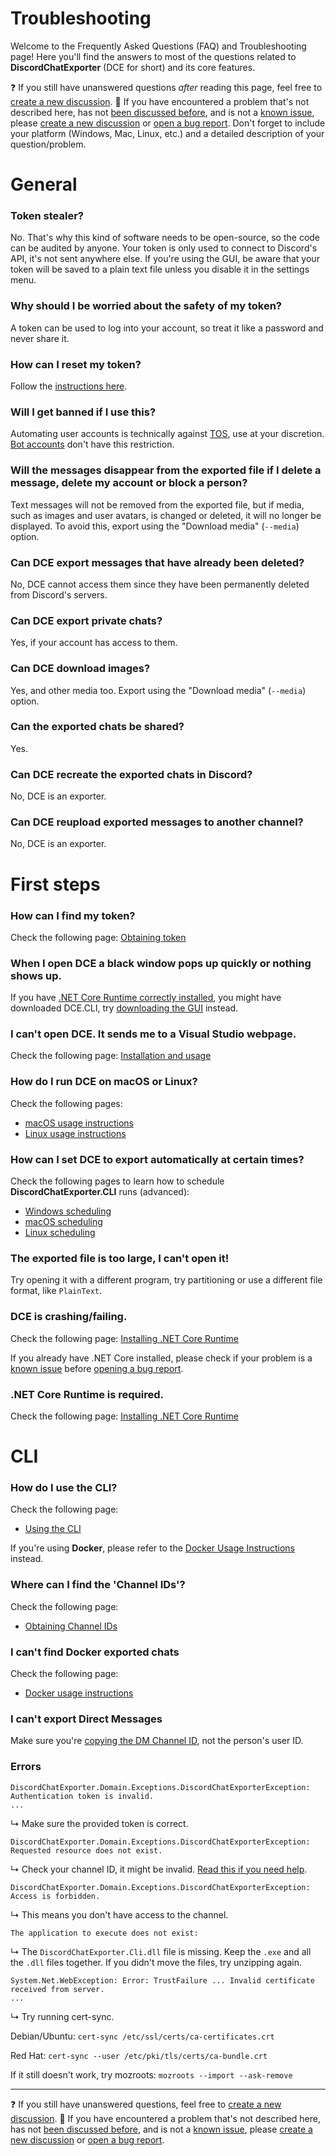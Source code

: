 # Troubleshooting

Welcome to the Frequently Asked Questions (FAQ) and Troubleshooting page!
Here you'll find the answers to most of the questions related to **DiscordChatExporter** (DCE for short) and its core features.

❓ If you still have unanswered questions _after_ reading this page, feel free to [create a new discussion](https://github.com/Tyrrrz/DiscordChatExporter/discussions/new).
🐞 If you have encountered a problem that's not described here, has not [been discussed before](https://github.com/Tyrrrz/DiscordChatExporter/discussions), and is not a [known issue](https://github.com/Tyrrrz/DiscordChatExporter/issues?q=is%3Aissue), please [create a new discussion](https://github.com/Tyrrrz/DiscordChatExporter/discussions/new) or [open a bug report](https://github.com/Tyrrrz/DiscordChatExporter/issues/new).
Don't forget to include your platform (Windows, Mac, Linux, etc.) and a detailed description of your question/problem.

# General

### Token stealer?

No. That's why this kind of software needs to be open-source, so the code can be audited by anyone.
Your token is only used to connect to Discord's API, it's not sent anywhere else.
If you're using the GUI, be aware that your token will be saved to a plain text file unless you disable it in the settings menu.

### Why should I be worried about the safety of my token?

A token can be used to log into your account, so treat it like a password and never share it.

### How can I reset my token?

Follow the [instructions here](https://github.com/Tyrrrz/DiscordChatExporter/blob/master/.docs/Token-and-IDs.md).

### Will I get banned if I use this?

Automating user accounts is technically against [TOS](https://discord.com/terms), use at your discretion. [Bot accounts](https://discord.com/developers/docs/topics/oauth2#bots) don't have this restriction.

### Will the messages disappear from the exported file if I delete a message, delete my account or block a person?

Text messages will not be removed from the exported file, but if media, such as images and user avatars, is changed or deleted, it will no longer be displayed. To avoid this, export using the "Download media" (`--media`) option.

### Can DCE export messages that have already been deleted?

No, DCE cannot access them since they have been permanently deleted from Discord's servers.

### Can DCE export private chats?

Yes, if your account has access to them.

### Can DCE download images?

Yes, and other media too. Export using the "Download media" (`--media`) option.

### Can the exported chats be shared?

Yes.

### Can DCE recreate the exported chats in Discord?

No, DCE is an exporter.

### Can DCE reupload exported messages to another channel?

No, DCE is an exporter.

# First steps

### How can I find my token?

Check the following page: [Obtaining token](https://github.com/Tyrrrz/DiscordChatExporter/blob/master/.docs/Token-and-IDs.md)

### When I open DCE a black window pops up quickly or nothing shows up.

If you have [.NET Core Runtime correctly installed](https://github.com/Tyrrrz/DiscordChatExporter/blob/master/.docs/Dotnet.md), you might have downloaded DCE.CLI, try [downloading the GUI](https://github.com/Tyrrrz/DiscordChatExporter/blob/master/.docs/Getting-started.md#gui-or-cli) instead.

### I can't open DCE. It sends me to a Visual Studio webpage.

Check the following page:
[Installation and usage](https://github.com/Tyrrrz/DiscordChatExporter/blob/master/.docs/Readme.md#installation--usage)

### How do I run DCE on macOS or Linux?

Check the following pages:

- [macOS usage instructions](https://github.com/Tyrrrz/DiscordChatExporter/blob/master/.docs/MacOS.md)
- [Linux usage instructions](https://github.com/Tyrrrz/DiscordChatExporter/blob/master/.docs/Linux.md)

### How can I set DCE to export automatically at certain times?

Check the following pages to learn how to schedule **DiscordChatExporter.CLI** runs (advanced):

- [Windows scheduling](https://github.com/Tyrrrz/DiscordChatExporter/blob/master/.docs/scheduling-windows.md)
- [macOS scheduling](https://github.com/Tyrrrz/DiscordChatExporter/blob/master/.docs/scheduling-MacOS.md)
- [Linux scheduling](https://github.com/Tyrrrz/DiscordChatExporter/blob/master/.docs/scheduling-Linux.md)

### The exported file is too large, I can't open it!

Try opening it with a different program, try partitioning or use a different file format, like `PlainText`.

### DCE is crashing/failing.

Check the following page: [Installing .NET Core Runtime](https://github.com/Tyrrrz/DiscordChatExporter/blob/master/.docs/Dotnet.md)

If you already have .NET Core installed, please check if your problem is a [known issue](https://github.com/Tyrrrz/DiscordChatExporter/issues?q=is%3Aissue) before [opening a bug report](https://github.com/Tyrrrz/DiscordChatExporter/issues/new).

### .NET Core Runtime is required.

Check the following page: [Installing .NET Core Runtime](https://github.com/Tyrrrz/DiscordChatExporter/blob/master/.docs/Dotnet.md)

# CLI

### How do I use the CLI?

Check the following page:

- [Using the CLI](https://github.com/Tyrrrz/DiscordChatExporter/blob/master/.docs/Getting-started.md#using-the-cli)

If you're using **Docker**, please refer to the [Docker Usage Instructions](https://github.com/Tyrrrz/DiscordChatExporter/blob/master/.docs/Docker.md) instead.

### Where can I find the 'Channel IDs'?

Check the following page:

- [Obtaining Channel IDs](https://github.com/Tyrrrz/DiscordChatExporter/blob/master/.docs/Token-and-IDs.md)

### I can't find Docker exported chats

Check the following page:

- [Docker usage instructions](https://github.com/Tyrrrz/DiscordChatExporter/blob/master/.docs/docker)

### I can't export Direct Messages

Make sure you're [copying the DM Channel ID](https://github.com/Tyrrrz/DiscordChatExporter/blob/master/.docs/Token-and-IDs.md#how-to-get-a-direct-message-channel-id), not the person's user ID.

### Errors

```
DiscordChatExporter.Domain.Exceptions.DiscordChatExporterException: Authentication token is invalid.
...
```

↳ Make sure the provided token is correct.

```
DiscordChatExporter.Domain.Exceptions.DiscordChatExporterException: Requested resource does not exist.
```

↳ Check your channel ID, it might be invalid. [Read this if you need help](https://github.com/Tyrrrz/DiscordChatExporter/blob/master/.docs/Token-and-IDs.md).

```
DiscordChatExporter.Domain.Exceptions.DiscordChatExporterException: Access is forbidden.
```

↳ This means you don't have access to the channel.

```
The application to execute does not exist:
```

↳ The `DiscordChatExporter.Cli.dll` file is missing. Keep the `.exe` and all the `.dll` files together. If you didn't move the files, try unzipping again.

```
System.Net.WebException: Error: TrustFailure ... Invalid certificate received from server.
...
```

↳ Try running cert-sync.

Debian/Ubuntu: `cert-sync /etc/ssl/certs/ca-certificates.crt`

Red Hat: `cert-sync --user /etc/pki/tls/certs/ca-bundle.crt`

If it still doesn't work, try mozroots: `mozroots --import --ask-remove`

---

❓ If you still have unanswered questions, feel free to [create a new discussion](https://github.com/Tyrrrz/DiscordChatExporter/discussions/new).
🐞 If you have encountered a problem that's not described here, has not [been discussed before](https://github.com/Tyrrrz/DiscordChatExporter/discussions), and is not a [known issue](https://github.com/Tyrrrz/DiscordChatExporter/issues?q=is%3Aissue), please [create a new discussion](https://github.com/Tyrrrz/DiscordChatExporter/discussions/new) or [open a bug report](https://github.com/Tyrrrz/DiscordChatExporter/issues/new).

